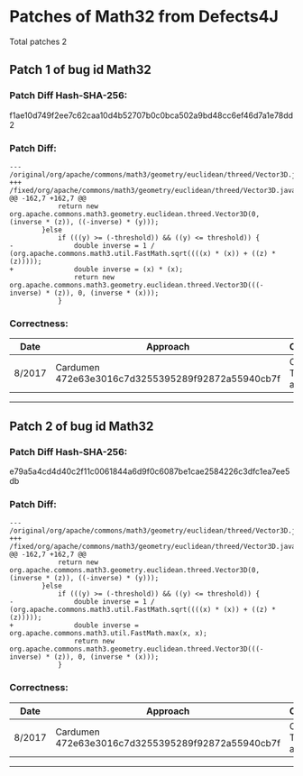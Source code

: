 
# Patches of Math32 from Defects4J 
Total patches 2
## Patch 1 of bug id Math32
### Patch Diff Hash-SHA-256:

f1ae10d749f2ee7c62caa10d4b52707b0c0bca502a9bd48cc6ef46d7a1e78dd2

### Patch Diff:
```
--- /original/org/apache/commons/math3/geometry/euclidean/threed/Vector3D.java	
+++ /fixed/org/apache/commons/math3/geometry/euclidean/threed/Vector3D.java	
@@ -162,7 +162,7 @@
 			return new org.apache.commons.math3.geometry.euclidean.threed.Vector3D(0, (inverse * (z)), ((-inverse) * (y)));
 		}else
 			if (((y) >= (-threshold)) && ((y) <= threshold)) {
-				double inverse = 1 / (org.apache.commons.math3.util.FastMath.sqrt((((x) * (x)) + ((z) * (z)))));
+				double inverse = (x) * (x);
 				return new org.apache.commons.math3.geometry.euclidean.threed.Vector3D(((-inverse) * (z)), 0, (inverse * (x)));
 			}
```

### Correctness:
Date|Approach|Correctness
------------ | ------------ | -------------
 8/2017 | Cardumen 472e63e3016c7d3255395289f92872a55940cb7f | Original Test-suite adequate

---
## Patch 2 of bug id Math32
### Patch Diff Hash-SHA-256:

e79a5a4cd4d40c2f11c0061844a6d9f0c6087be1cae2584226c3dfc1ea7ee5db

### Patch Diff:
```
--- /original/org/apache/commons/math3/geometry/euclidean/threed/Vector3D.java	
+++ /fixed/org/apache/commons/math3/geometry/euclidean/threed/Vector3D.java	
@@ -162,7 +162,7 @@
 			return new org.apache.commons.math3.geometry.euclidean.threed.Vector3D(0, (inverse * (z)), ((-inverse) * (y)));
 		}else
 			if (((y) >= (-threshold)) && ((y) <= threshold)) {
-				double inverse = 1 / (org.apache.commons.math3.util.FastMath.sqrt((((x) * (x)) + ((z) * (z)))));
+				double inverse = org.apache.commons.math3.util.FastMath.max(x, x);
 				return new org.apache.commons.math3.geometry.euclidean.threed.Vector3D(((-inverse) * (z)), 0, (inverse * (x)));
 			}
```

### Correctness:
Date|Approach|Correctness
------------ | ------------ | -------------
 8/2017 | Cardumen 472e63e3016c7d3255395289f92872a55940cb7f | Original Test-suite adequate

---